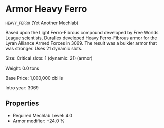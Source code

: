 # Armor Heavy Ferro

`HEAVY_FERRO` (Yet Another Mechlab)

Based upon the Light Ferro-Fibrous compound developed by Free Worlds League scientists, Durallex developed Heavy Ferro-Fibrous armor for the Lyran Alliance Armed Forces in 3069. The result was a bulkier armor that was stronger. Uses 21 dynamic slots.

Size: Critical slots: 1 (dynamic: 21) (armor)

Weight: 0.0 tons

Base Price: 1,000,000 cbills

Intro year: 3069

## Properties
* Required Mechlab Level: 4.0 
* Armor modifier: +24.0 %
